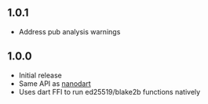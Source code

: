 ## 1.0.1

* Address pub analysis warnings

## 1.0.0

* Initial release
* Same API as [nanodart](https://pub.dev/packages/nanodart)
* Uses dart FFI to run ed25519/blake2b functions natively
